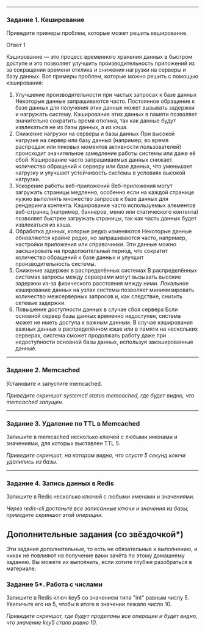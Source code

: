 
---

### Задание 1. Кеширование 

Приведите примеры проблем, которые может решить кеширование. 


Ответ 1

Кэширование — это процесс временного хранения данных в быстром доступе и это позволяет улучшить производительность приложений из за сокращения времени отклика и снижения нагрузки на серверы и базу данных. Вот примеры проблем, которые можно решить с помощью кэширования:

1. Улучшение производительности при частых запросах к базе данных
Некоторые данные запрашиваются часто. Постоянное обращение к базе данных для получения этих данных может вызывать задержки и нагружать систему. Кэширование этих данных в памяти позволяет значительно сократить время отклика, так как данные будут извлекаться не из базы данных, а из кэша.
2. Снижение нагрузки на серверы и базы данных
При высокой нагрузке на сервер или базу данных (например, во время распродаж или пиковых моментов активности пользователей) происходит значительное замедление работы системы или даже её сбой. Кэширование часто запрашиваемых данных снижает количество обращений к серверу или базе данных, что уменьшает нагрузку и улучшает устойчивость системы в условиях высокой нагрузки.
3. Ускорение работы веб-приложений
Веб-приложения могут загружать страницы медленно, особенно если на каждой странице нужно выполнять множество запросов к базе данных для рендеринга контента. Кэширование часто используемых элементов веб-страниц (например, баннеров, меню или статического контента) позволяет быстрее загружать страницы, так как часть данных будет извлекаться из кэша.
4. Обработка данных, которые редко изменяются
Некоторые данные обновляются крайне редко, но запрашиваются часто, например, настройки приложения или справочники. Эти данные можно закэшировать на продолжительный период, что сократит количество обращений к базе данных и улучшит производительность системы.
5. Снижение задержек в распределённых системах
В распределённых системах запросы между серверами могут вызывать высокие задержки из-за физического расстояния между ними. Локальное кэширование данных на узлах системы позволяет минимизировать количество межсерверных запросов и, как следствие, снизить сетевые задержки.
6. Повышение доступности данных в случае сбоя сервера
Если основной сервер базы данных временно недоступен, система может не иметь доступа к важным данным. В случае кэширования важных данных в распределённом кэше или в памяти на нескольких серверах, система сможет продолжать работу даже при недоступности основной базы данных, используя закэшированные данные.

---

### Задание 2. Memcached

Установите и запустите memcached.

*Приведите скриншот systemctl status memcached, где будет видно, что memcached запущен.*

---

### Задание 3. Удаление по TTL в Memcached

Запишите в memcached несколько ключей с любыми именами и значениями, для которых выставлен TTL 5. 

*Приведите скриншот, на котором видно, что спустя 5 секунд ключи удалились из базы.*

---

### Задание 4. Запись данных в Redis

Запишите в Redis несколько ключей с любыми именами и значениями. 

*Через redis-cli достаньте все записанные ключи и значения из базы, приведите скриншот этой операции.*


## Дополнительные задания (со звёздочкой*)
Эти задания дополнительные, то есть не обязательные к выполнению, и никак не повлияют на получение вами зачёта по этому домашнему заданию. Вы можете их выполнить, если хотите глубже разобраться в материале.

### Задание 5*. Работа с числами 

Запишите в Redis ключ key5 со значением типа "int" равным числу 5. Увеличьте его на 5, чтобы в итоге в значении лежало число 10.  

*Приведите скриншот, где будут проделаны все операции и будет видно, что значение key5 стало равно 10.*
